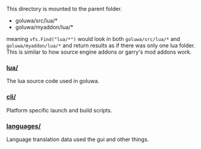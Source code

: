 This directory is mounted to the parent folder.

* goluwa/src/lua/*
* goluwa/myaddon/lua/*

meaning `vfs.Find("lua/*")` would look in both `goluwa/src/lua/*` and `goluwa/myaddon/lua/*` and return results as if there was only one lua folder. This is similar to how source engine addons or garry's mod addons work.



### [lua/](lua/)

The lua source code used in goluwa.


### [cli/](cli/)
Platform specific launch and build scripts.

### [languages/](languages/)
Language translation data used the gui and other things.
